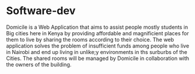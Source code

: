 # Software-dev
Domicile is a Web Application that aims to assist people mostly students in Big cities here in Kenya by providing affordable and magnificient places for them to live by sharing the rooms according to their choice.
The web application solves the problem of insufficient funds among people who live in Nairobi and end up living in unlike;y environments in ths surburbs of the Cities.
The shared rooms will be managed by Domicile in collaboration with the owners of the building.
